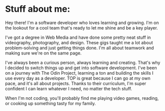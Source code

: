 <h1>Stuff about me:</h1>
Hey there! I'm a software developer who loves learning and growing. I'm on the lookout for a cool team that's ready to let me shine and be a key player.

I've got a degree in Web Media and have done some pretty neat stuff in videography, photography, and design. These gigs taught me a lot about problem-solving and just getting things done. I'm all about teamwork and making sure we're on the same page.

I've always been a curious person, always learning and creating. That's why I decided to switch things up and get into software development. I've been on a journey with The Odin Project, learning a ton and building the skills I use every day as a developer. TOP is great because I can go at my own pace, and it's all about projects. Thanks to their curriculum, I'm super confident I can learn whatever I need, no matter the tech stuff.

When I'm not coding, you'll probably find me playing video games, reading, or cooking up something tasty for my family.
